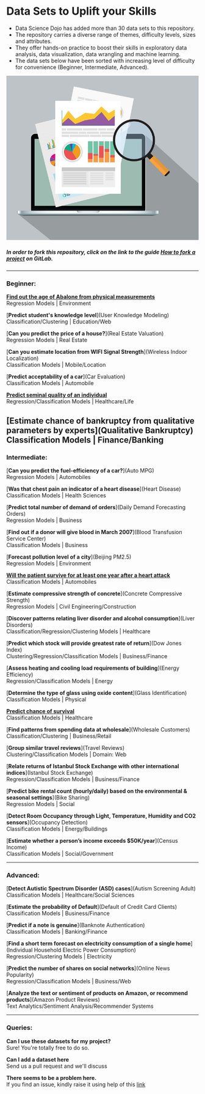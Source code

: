 # Data Sets to Uplift your Skills 


+ Data Science Dojo has added more than 30 data sets to this repository. 
+ The repository carries a diverse range of themes, difficulty levels, sizes and attributes. 
+ They offer hands-on practice to boost their skills in exploratory data analysis, data visualization, data wrangling and machine learning.
+ The data sets below have been sorted with increasing level of difficulty for convenience (Beginner, Intermediate, Advanced).

![](21.jpg)

##### In order to fork this repository, click on the link to the guide [How to fork a project](https://docs.gitlab.com/ee/gitlab-basics/fork-project.html) on GitLab.

---
### Beginner:

[**Find out the age of Abalone from physical measurements**](Abalone)<br/>
Regression Models | Environment

[**Predict student's knowledge level**](User Knowledge Modeling)<br/>
Classification/Clustering | Education/Web

[**Can you predict the price of a house?**](Real Estate Valuation)<br/>
Regression Models | Real Estate

[**Can you estimate location from WIFI Signal Strength**](Wireless Indoor Localization)<br/>
Classification Models | Mobile/Location

[**Predict acceptability of a car**](Car Evaluation)<br/>
Classification Models | Automobile

[**Predict seminal quality of an individual**](Fertility)<br/>
Regression/Classification Models | Healthcare/Life

[**Estimate chance of bankruptcy from qualitative parameters by experts**](Qualitative Bankruptcy)<br/>
Classification Models | Finance/Banking
---
### Intermediate:

[**Can you predict the fuel-efficiency of a car?**](Auto MPG)<br/>
Regression Models | Automobiles

[**Was that chest pain an indicator of a heart disease**](Heart Disease)<br/>
Classification Models | Health Sciences

[**Predict total number of demand of orders**](Daily Demand Forecasting Orders)<br/>
Regression Models | Business

[**Find out if a donor will give blood in March 2007**](Blood Transfusion Service Center)<br/>
Classification Models | Business

[**Forecast pollution level of a city**](Beijing PM2.5)<br/>
Regression Models | Environment

[**Will the patient survive for at least one year after a heart attack**](Echocardiogram)<br/>
Classification Models | Automobiles

[**Estimate compressive strength of concrete**](Concrete Compressive Strength)<br/>
Regression Models | Civil Engineering/Construction

[**Discover patterns relating liver disorder and alcohol consumption**](Liver Disorders)<br/>
Classification/Regression/Clustering Models | Healthcare

[**Predict which stock will provide greatest rate of return**](Dow Jones Index)<br/>
Clustering/Regression/Classification Models | Business/Finance

[**Assess heating and cooling load requirements of building**](Energy Efficiency)<br/>
Regression/Classification Models | Energy

[**Determine the type of glass using oxide content**](Glass Identification)<br/>
Classification Models | Physical

[**Predict chance of survival**](Hepatitis)<br/>
Classification Models | Healthcare

[**Find patterns from spending data at wholesale**](Wholesale Customers)<br/>
Classification/Clustering | Business/Retail

[**Group similar travel reviews**](Travel Reviews)<br/>
Clustering/Classification Models | Domain: Web

[**Relate returns of Istanbul Stock Exchange with other international indices**](Istanbul Stock Exchange)<br/>
Regression/Classification Models | Business/Finance

[**Predict bike rental count (hourly/daily) based on the environmental & seasonal settings**](Bike Sharing)<br/>
Regression Models | Social

[**Detect Room Occupancy through Light, Temperature, Humidity and CO2 sensors**](Occupancy Detection)<br/>
Classification Models | Energy/Buildings

[**Estimate whether a person’s income exceeds $50K/year**](Census Income)<br/>
Classification Models | Social/Government

---
### Advanced:

[**Detect Autistic Spectrum Disorder (ASD) cases**](Autism Screening Adult)<br/>
Classification Models | Healthcare/Social Sciences

[**Estimate the probability of Default**](Default of Credit Card Clients)<br/>
Classification Models | Business/Finance

[**Predict if a note is genuine**](Banknote Authentication)<br/>
Classification Models | Banking/Finance

[**Find a short term forecast on electricity consumption of a single home**](Individual Household Electric Power Consumption)<br/>
Regression/Clustering Models | Electricity

[**Predict the number of shares on social networks**](Online News Popularity)<br/>
Regression/Classification Models | Business/Web

[**Analyze the text or sentiment of products on Amazon, or recommend products**](Amazon Product Reviews)<br/>
Text Analytics/Sentiment Analysis/Recommender Systems

---
### Queries:

**Can I use these datasets for my project?**<br/>
Sure! You're totally free to do so.

**Can I add a dataset here**<br/>
Send us a pull request and we'll discuss

**There seems to be a problem here.**<br/>
If you find an issue, kindly raise it using help of this [link](https://docs.gitlab.com/ee/user/project/issues/create_new_issue.html)


